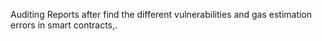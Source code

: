 Auditing Reports after find the different vulnerabilities and gas estimation errors in smart contracts,.
